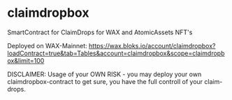 # claimdropbox
SmartContract for ClaimDrops for WAX and AtomicAssets NFT's

Deployed on WAX-Mainnet:
https://wax.bloks.io/account/claimdropbox?loadContract=true&tab=Tables&account=claimdropbox&scope=claimdropbox&limit=100

DISCLAIMER:
Usage of your OWN RISK - you may deploy your own claimdropbox-contract to get sure, you have the full controll of your claim-drops.


